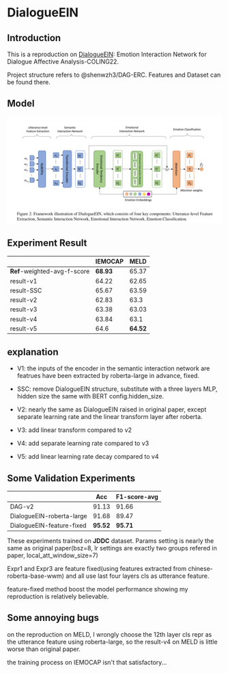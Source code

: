 # DialogueEIN

## Introduction

This is a reproduction on [DialogueEIN](https://aclanthology.org/2022.coling-1.57/): Emotion Interaction Network for Dialogue Affective Analysis-COLING22.

Project structure refers to @shenwzh3/DAG-ERC. Features and Dataset can be found there.

## Model

![image-20221111190813432](./README.assets/image-20221111190813432.png)

## Experiment Result

|                              | IEMOCAP   | MELD      |
| ---------------------------- | --------- | --------- |
| **Ref**-weighted-avg-f-score | **68.93** | 65.37     |
| result-v1                    | 64.22     | 62.65     |
| result-SSC                   | 65.67     | 63.59     |
| result-v2                    | 62.83     | 63.3      |
| result-v3                    | 63.38     | 63.03     |
| result-v4                    | 63.84     | 63.1      |
| result-v5                    | 64.6      | **64.52** |

## explanation

- V1: the inputs of the encoder in the semantic interaction network are featrues have been extracted by roberta-large in advance, fixed.
- SSC: remove DialogueEIN structure, substitute with a three layers MLP, hidden size the same with BERT config.hidden_size.
- V2: nearly the same as DialogueEIN raised in original paper, except separate learning rate and the linear transform layer after roberta.

- V3: add linear transform compared to v2
- V4: add separate learning rate compared to v3
- V5: add linear learning rate decay compared to v4

## Some Validation Experiments

|                           | Acc       | F1-score-avg |
| ------------------------- | --------- | ------------ |
| DAG-v2                    | 91.13     | 91.66        |
| DialogueEIN-roberta-large | 91.68     | 89.47        |
| DialogueEIN-feature-fixed | **95.52** | **95.71**    |

These experiments trained on **JDDC** dataset. Params setting is nearly the same as original paper(bsz=8, lr settings are exactly two groups refered in paper, local_att_window_size=7)

Expr1 and Expr3 are feature fixed(using features extracted from chinese-roberta-base-wwm) and all use last four layers cls as utterance feature.

feature-fixed method boost the model performance showing my reproduction is relatively believable.

## Some annoying bugs

on the reproduction on MELD, I wrongly choose the 12th layer cls repr as the utterance feature using roberta-large, so the result-v4 on MELD is little worse than original paper.

the training process on IEMOCAP isn't that satisfactory...
